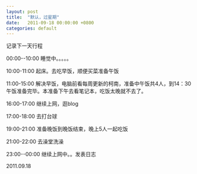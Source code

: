 ```yaml
---
layout: post
title:  "默认，过星期"
date:   2011-09-18 00:00:00 +0800
categories: default
---
```


记录下一天行程

00:00--10:00   睡觉中。。。。。

10:00-11:00    起床。去吃早饭，顺便买菜准备午饭

11:00-15:00    解决早饭，电脑前看每周更新的柯南，准备中午饭共4人，到14：30午饭准备完毕。本准备下午去看笔记本，吃饭太晚就不去了。

16:00-17:00   继续上网，逛blog

17:00-18:00   去打台球

19:00-21:00   准备晚饭到晚饭结束，晚上5人一起吃饭

21:00-22:00   去澡堂洗澡

23:00--00:00  继续上网中。。发表日志



2011.09.18